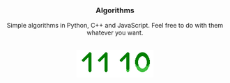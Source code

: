 <h3 align=center>Algorithms</h3>
<p align=center>Simple algorithms in Python, C++ and JavaScript. Feel free to do with them whatever you want.</p>
<br>
<div align=center>
  <img src="https://raw.githubusercontent.com/Vasamir1/Algorithms/main/01.gif" allign="center">
</div>

